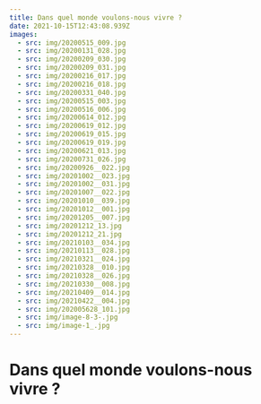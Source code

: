 ```yaml
---
title: Dans quel monde voulons-nous vivre ?
date: 2021-10-15T12:43:08.939Z
images:
  - src: img/20200515_009.jpg
  - src: img/20200131_028.jpg
  - src: img/20200209_030.jpg
  - src: img/20200209_031.jpg
  - src: img/20200216_017.jpg
  - src: img/20200216_018.jpg
  - src: img/20200331_040.jpg
  - src: img/20200515_003.jpg
  - src: img/20200516_006.jpg
  - src: img/20200614_012.jpg
  - src: img/20200619_012.jpg
  - src: img/20200619_015.jpg
  - src: img/20200619_019.jpg
  - src: img/20200621_013.jpg
  - src: img/20200731_026.jpg
  - src: img/20200926__022.jpg
  - src: img/20201002__023.jpg
  - src: img/20201002__031.jpg
  - src: img/20201007__022.jpg
  - src: img/20201010__039.jpg
  - src: img/20201012__001.jpg
  - src: img/20201205__007.jpg
  - src: img/20201212_13.jpg
  - src: img/20201212_21.jpg
  - src: img/20210103__034.jpg
  - src: img/20210113__028.jpg
  - src: img/20210321__024.jpg
  - src: img/20210328__010.jpg
  - src: img/20210328__026.jpg
  - src: img/20210330__008.jpg
  - src: img/20210409__014.jpg
  - src: img/20210422__004.jpg
  - src: img/202005628_101.jpg
  - src: img/image-8-3-.jpg
  - src: img/image-1_.jpg
---
```

# Dans quel monde voulons-nous vivre ?